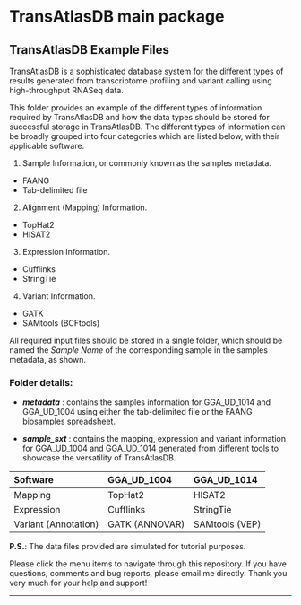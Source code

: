 # TransAtlasDB main package

## TransAtlasDB Example Files

TransAtlasDB is a sophisticated database system for the different types of results generated from transcriptome profiling and variant calling using high-throughput RNASeq data.

This folder provides an example of the different types of information required by TransAtlasDB and how the data types should be stored for successful storage in TransAtlasDB.
The different types of information can be broadly grouped into four categories which are listed below, with their applicable software.

1. Sample Information, or commonly known as the samples metadata.
  * FAANG
  * Tab-delimited file

2. Alignment (Mapping) Information.
  * TopHat2
  * HISAT2

3. Expression Information.
  * Cufflinks
  * StringTie

4. Variant Information.
  * GATK 
  * SAMtools (BCFtools)

All required input files should be stored in a single folder, which should be named the _Sample Name_ of the corresponding sample in the samples metadata, as shown.

### Folder details:
* _**metadata**_ : contains the samples information for GGA_UD_1014 and GGA_UD_1004 using either the tab-delimited file or the FAANG biosamples spreadsheet.

* _**sample_sxt**_ : contains the mapping, expression and variant information for GGA_UD_1004 and GGA_UD_1014 generated from different tools to showcase the versatility of TransAtlasDB.

 | **Software**          | GGA_UD_1004    | GGA_UD_1014    |
 |:----------------------|:---------------|:---------------|
 | Mapping               | TopHat2        | HISAT2         |
 | Expression            | Cufflinks      | StringTie      |
 | Variant (Annotation)  | GATK (ANNOVAR) | SAMtools (VEP) |

**P.S.**: The data files provided are simulated for tutorial purposes.

Please click the menu items to navigate through this repository. If you have questions, comments and bug reports, please email me directly. Thank you very much for your help and support!

---
